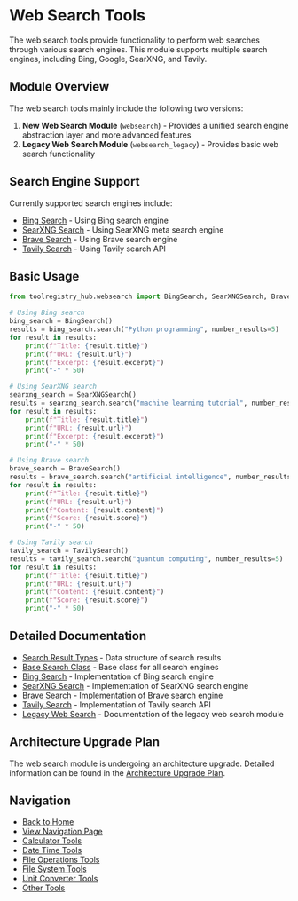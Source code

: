 # Web Search Tools

The web search tools provide functionality to perform web searches through various search engines. This module supports multiple search engines, including Bing, Google, SearXNG, and Tavily.

## Module Overview

The web search tools mainly include the following two versions:

1. **New Web Search Module** (`websearch`) - Provides a unified search engine abstraction layer and more advanced features
2. **Legacy Web Search Module** (`websearch_legacy`) - Provides basic web search functionality

## Search Engine Support

Currently supported search engines include:

- [Bing Search](bing.md) - Using Bing search engine
- [SearXNG Search](searxng.md) - Using SearXNG meta search engine
- [Brave Search](brave.md) - Using Brave search engine
- [Tavily Search](tavily.md) - Using Tavily search API

## Basic Usage

```python
from toolregistry_hub.websearch import BingSearch, SearXNGSearch, BraveSearch, TavilySearch

# Using Bing search
bing_search = BingSearch()
results = bing_search.search("Python programming", number_results=5)
for result in results:
    print(f"Title: {result.title}")
    print(f"URL: {result.url}")
    print(f"Excerpt: {result.excerpt}")
    print("-" * 50)

# Using SearXNG search
searxng_search = SearXNGSearch()
results = searxng_search.search("machine learning tutorial", number_results=3)
for result in results:
    print(f"Title: {result.title}")
    print(f"URL: {result.url}")
    print(f"Excerpt: {result.excerpt}")
    print("-" * 50)

# Using Brave search
brave_search = BraveSearch()
results = brave_search.search("artificial intelligence", number_results=5)
for result in results:
    print(f"Title: {result.title}")
    print(f"URL: {result.url}")
    print(f"Content: {result.content}")
    print(f"Score: {result.score}")
    print("-" * 50)

# Using Tavily search
tavily_search = TavilySearch()
results = tavily_search.search("quantum computing", number_results=5)
for result in results:
    print(f"Title: {result.title}")
    print(f"URL: {result.url}")
    print(f"Content: {result.content}")
    print(f"Score: {result.score}")
    print("-" * 50)
```

## Detailed Documentation

- [Search Result Types](search_result.md) - Data structure of search results
- [Base Search Class](base_search.md) - Base class for all search engines
- [Bing Search](bing.md) - Implementation of Bing search engine
- [SearXNG Search](searxng.md) - Implementation of SearXNG search engine
- [Brave Search](brave.md) - Implementation of Brave search engine
- [Tavily Search](tavily.md) - Implementation of Tavily search API
- [Legacy Web Search](legacy.md) - Documentation of the legacy web search module

## Architecture Upgrade Plan

The web search module is undergoing an architecture upgrade. Detailed information can be found in the [Architecture Upgrade Plan](plan.md).

## Navigation

- [Back to Home](../readme_en.md)
- [View Navigation Page](../navigation.md)
- [Calculator Tools](../calculator.md)
- [Date Time Tools](../datetime.md)
- [File Operations Tools](../file_ops.md)
- [File System Tools](../filesystem.md)
- [Unit Converter Tools](../unit_converter.md)
- [Other Tools](../other_tools.md)
